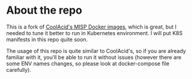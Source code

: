 # About the repo

This is a fork of [CoolAcid's MISP Docker images](https://github.com/coolacid/docker-misp), which is great, but I needed to tune it better to run in Kubernetes environment. I will put K8S manifests in this repo quite soon.

The usage of this repo is quite similar to CoolAcid's, so if you are already familiar with it, you'll be able to run it without issues (however there are some ENV names changes, so please look at docker-compose file carefully).
